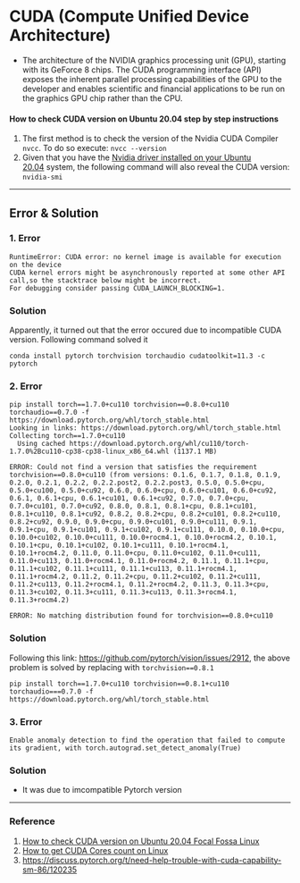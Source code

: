 # CUDA (Compute Unified Device Architecture)
* The architecture of the NVIDIA graphics processing unit (GPU), starting with its GeForce 8 chips. The CUDA programming interface (API) exposes the inherent parallel processing capabilities of the GPU to the developer and enables scientific and financial applications to be run on the graphics GPU chip rather than the CPU.
                                
#### How to check CUDA version on Ubuntu 20.04 step by step instructions
1. The first method is to check the version of the Nvidia CUDA Compiler `nvcc`. To do so execute: `nvcc --version`
2. Given that you have the [Nvidia driver installed on your Ubuntu 20.04](https://linuxconfig.org/how-to-install-the-nvidia-drivers-on-ubuntu-20-04-focal-fossa-linux) system, the following command will also reveal the CUDA version: `nvidia-smi`

---

## Error & Solution

### 1. Error
```
RuntimeError: CUDA error: no kernel image is available for execution on the device
CUDA kernel errors might be asynchronously reported at some other API call,so the stacktrace below might be incorrect.
For debugging consider passing CUDA_LAUNCH_BLOCKING=1.
```

### Solution

Apparently, it turned out that the error occured due to incompatible CUDA version. Following command solved it
```
conda install pytorch torchvision torchaudio cudatoolkit=11.3 -c pytorch
```

### 2. Error
```
pip install torch==1.7.0+cu110 torchvision==0.8.0+cu110 torchaudio==0.7.0 -f https://download.pytorch.org/whl/torch_stable.html
Looking in links: https://download.pytorch.org/whl/torch_stable.html
Collecting torch==1.7.0+cu110
  Using cached https://download.pytorch.org/whl/cu110/torch-1.7.0%2Bcu110-cp38-cp38-linux_x86_64.whl (1137.1 MB)

ERROR: Could not find a version that satisfies the requirement torchvision==0.8.0+cu110 (from versions: 0.1.6, 0.1.7, 0.1.8, 0.1.9, 0.2.0, 0.2.1, 0.2.2, 0.2.2.post2, 0.2.2.post3, 0.5.0, 0.5.0+cpu, 0.5.0+cu100, 0.5.0+cu92, 0.6.0, 0.6.0+cpu, 0.6.0+cu101, 0.6.0+cu92, 0.6.1, 0.6.1+cpu, 0.6.1+cu101, 0.6.1+cu92, 0.7.0, 0.7.0+cpu, 0.7.0+cu101, 0.7.0+cu92, 0.8.0, 0.8.1, 0.8.1+cpu, 0.8.1+cu101, 0.8.1+cu110, 0.8.1+cu92, 0.8.2, 0.8.2+cpu, 0.8.2+cu101, 0.8.2+cu110, 0.8.2+cu92, 0.9.0, 0.9.0+cpu, 0.9.0+cu101, 0.9.0+cu111, 0.9.1, 0.9.1+cpu, 0.9.1+cu101, 0.9.1+cu102, 0.9.1+cu111, 0.10.0, 0.10.0+cpu, 0.10.0+cu102, 0.10.0+cu111, 0.10.0+rocm4.1, 0.10.0+rocm4.2, 0.10.1, 0.10.1+cpu, 0.10.1+cu102, 0.10.1+cu111, 0.10.1+rocm4.1, 0.10.1+rocm4.2, 0.11.0, 0.11.0+cpu, 0.11.0+cu102, 0.11.0+cu111, 0.11.0+cu113, 0.11.0+rocm4.1, 0.11.0+rocm4.2, 0.11.1, 0.11.1+cpu, 0.11.1+cu102, 0.11.1+cu111, 0.11.1+cu113, 0.11.1+rocm4.1, 0.11.1+rocm4.2, 0.11.2, 0.11.2+cpu, 0.11.2+cu102, 0.11.2+cu111, 0.11.2+cu113, 0.11.2+rocm4.1, 0.11.2+rocm4.2, 0.11.3, 0.11.3+cpu, 0.11.3+cu102, 0.11.3+cu111, 0.11.3+cu113, 0.11.3+rocm4.1, 0.11.3+rocm4.2)

ERROR: No matching distribution found for torchvision==0.8.0+cu110
```

### Solution
Following this link: https://github.com/pytorch/vision/issues/2912, the above problem is solved by replacing with `torchvision==0.8.1`
```
pip install torch==1.7.0+cu110 torchvision==0.8.1+cu110 torchaudio===0.7.0 -f https://download.pytorch.org/whl/torch_stable.html
```

### 3. Error
```
Enable anomaly detection to find the operation that failed to compute its gradient, with torch.autograd.set_detect_anomaly(True)
```

### Solution
- It was due to imcompatible Pytorch version

---

### Reference
1. [How to check CUDA version on Ubuntu 20.04 Focal Fossa Linux](https://linuxconfig.org/how-to-check-cuda-version-on-ubuntu-20-04-focal-fossa-linux)
2. [How to get CUDA Cores count on Linux](https://linuxconfig.org/how-to-get-cuda-cores-count-on-linux)
3. https://discuss.pytorch.org/t/need-help-trouble-with-cuda-capability-sm-86/120235
